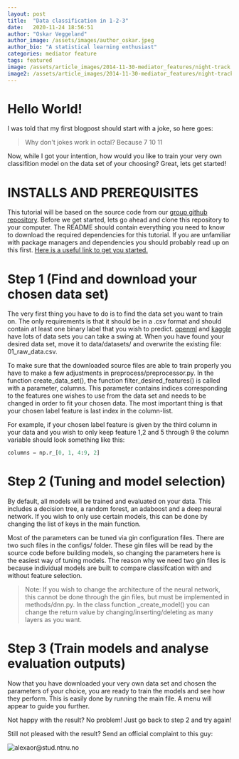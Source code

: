 ```yaml
---
layout: post
title:  "Data classification in 1-2-3"
date:   2020-11-24 18:56:51
author: "Oskar Veggeland"
author_image: /assets/images/author_oskar.jpeg
author_bio: "A statistical learning enthusiast"
categories: mediator feature
tags: featured
image: /assets/article_images/2014-11-30-mediator_features/night-track.JPG
image2: /assets/article_images/2014-11-30-mediator_features/night-track-mobile.JPG
---
```


# Hello World!
I was told that my first blogpost should start with a joke, so here goes:
>Why don't jokes work in octal? Because 7 10 11

Now, while I got your intention, how would you like to train your very own classifition model on the data set of your choosing?
Great, lets get started!


# INSTALLS AND PREREQUISITES
This tutorial will be based on the source code from our [group github repository](https://github.com/alexaor/tdt4173).
Before we get started, lets go ahead and clone this repository to your computer.
The README should contain everything you need to know  to download the required dependencies for this tutorial. 
If you are unfamiliar with package managers and dependencies you should probably read up on this first. [Here is a useful link to get you started.](https://www.dabapps.com/blog/introduction-to-pip-and-virtualenv-python/)


# Step 1 (Find and download your chosen data set)
The very first thing you have to do is to find the data set you want to train on. The only 
requirements is that it should be in a .csv format and should contain at least one binary label that you wish to predict.
[openml](https://www.openml.org/home) and [kaggle](https://www.kaggle.com/datasets) have lots of data sets you can take a swing at. 
When you have found your desired data set, move it to data/datasets/ and overwrite the existing file: 01_raw_data.csv.

To make sure that the downloaded source files are able to train properly you have to make a few adjustments in preprocess/preprocessor.py.
In the function create_data_set(), the function filter_desired_features() is called with a parameter, columns. This parameter contains indices corresponding to the features one wishes to use from the data set and needs to be changed in order to fit your chosen data.
The most important thing is that your chosen label feature is last index in the column-list.

For example, if your chosen label feature is given by the third column in your data and you wish to only keep feature 1,2 and 5 through 9 the column variable should look something like this:
```python
columns = np.r_[0, 1, 4:9, 2]
```



# Step 2 (Tuning and model selection)
By default, all models will be trained and evaluated on your data. This includes a decision tree, a random forest, an adaboost and a deep neural network.
If you wish to only use certain models, this can be done by changing the list of keys in the main function.

Most of the parameters can be tuned via gin configuration files. There are two such files in the configs/ folder.
These gin files will be read by the source code before building models, so changing the parameters here is the easiest way of tuning models.
The reason why we need two gin files is because individual models are built to compare classifcation with and without feature selection. 

> Note: If you wish to change the architecture of the neural network, this cannot be done through the gin files, but must be implemented in methods/dnn.py.
In the class function _create_model() you can change the return value by changing/inserting/deleting as many layers as you want. 

# Step 3 (Train models and analyse evaluation outputs)
Now that you have downloaded your very own data set and chosen the parameters of your choice, you are ready to train the models and see how they perform.
This is easily done by running the main file. A menu will appear to guide you further.

Not happy with the result? No problem! Just go back to step 2 and try again!


Still not pleased with the result? Send an official complaint to this guy:

![alexaor@stud.ntnu.no](/tdt4173/assets/images/author_alex.jpg)